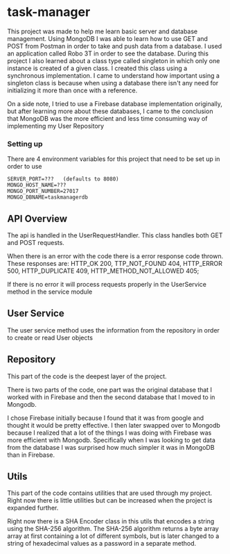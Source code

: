 # task-manager
This project was made to help me learn basic server and database management.
Using MongoDB I was able to learn how to use GET and POST from Postman in order to take and push data from a database.
I used an application called Robo 3T in order to see the database.
During this project I also learned about a class type called singleton in which only one instance is created of a given class.
I created this class using a synchronous implementation.
I came to understand how important using a singleton class is because when using a database there isn't any need for initializing it more than once with a reference.

On a side note, I tried to use a Firebase database implementation originally, but after learning more about these databases,
I came to the conclusion that MongoDB was the more efficient and less time consuming way of implementing my User Repository

### Setting up
There are 4 environment variables for this project that need to be set up in order to use
```
SERVER_PORT=???   (defaults to 8080)
MONGO_HOST_NAME=???
MONGO_PORT_NUMBER=27017
MONGO_DBNAME=taskmanagerdb
```

## API Overview

The api is handled in the UserRequestHandler.
This class handles both GET and POST requests.

When there is an error with the code there is a error response code thrown.
These responses are:
HTTP_OK 200, TTP_NOT_FOUND 404, HTTP_ERROR 500, HTTP_DUPLICATE 409, HTTP_METHOD_NOT_ALLOWED 405;

If there is no error it will process requests properly in the UserService method in the service module

## User Service

The user service method uses the information from the repository in order to create or read User objects

## Repository
This part of the code is the deepest layer of the project.

There is two parts of the code, one part was the original database that I worked with in Firebase and then the second database that I moved to in Mongodb.

I chose Firebase initially because I found that it was from google and thought it would be pretty effective.
I then later swapped over to Mongodb because I realized that a lot of the things I was doing with Firebase was more efficient with Mongodb.
Specifically when I was looking to get data from the database I was surprised how much simpler it was in MongoDB than in Firebase.

## Utils
This part of the code contains utilities that are used through my project. Right now there is little utilities but can be increased when the project is expanded further.

Right now there is a SHA Encoder class in this utils that encodes a string using the SHA-256 algorithm.
The SHA-256 algorithm returns a byte array array at first containing a lot of different symbols, but is later changed to a string of hexadecimal values as a password in a separate method.



